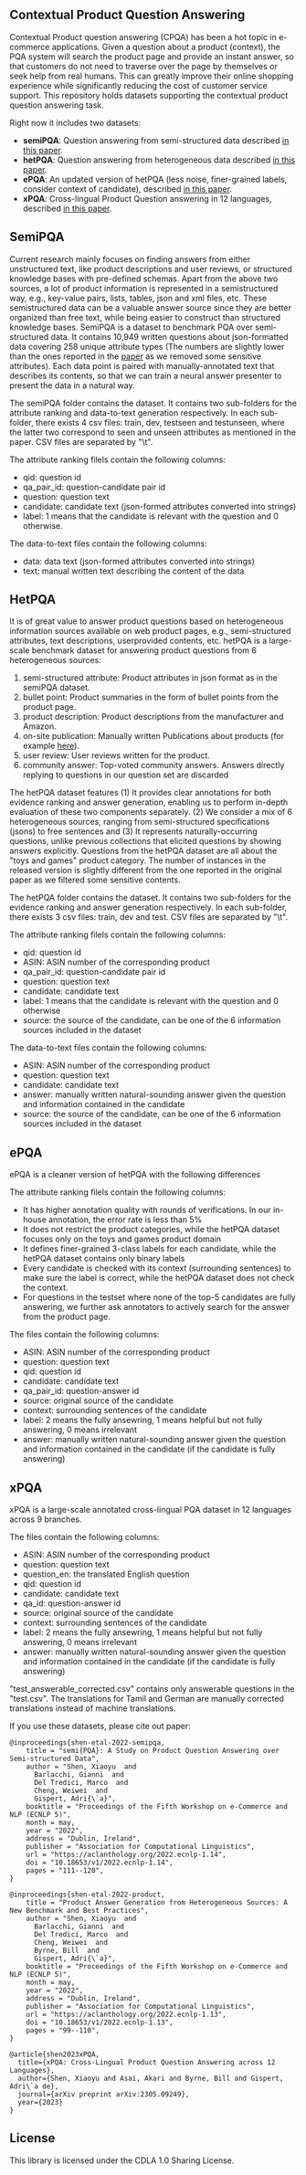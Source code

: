 ## Contextual Product Question Answering

Contextual Product question answering (CPQA) has been a hot topic in e-commerce applications. Given a question about a product (context), the PQA system will search the product page and provide an instant answer, so that customers do not need to traverse over the page by themselves or seek help from real humans.
This can greatly improve their online shopping experience while significantly reducing the cost of customer service support.
This repository holds datasets supporting the contextual product question answering task.

Right now it includes two datasets:

* **semiPQA**: Question answering from semi-structured data described [in this paper](https://aclanthology.org/2022.ecnlp-1.14.pdf).
* **hetPQA**: Question answering from heterogeneous data described [in this paper](https://aclanthology.org/2022.ecnlp-1.13.pdf).
* **ePQA**: An updated version of hetPQA (less noise, finer-grained labels, consider context of candidate), described [in this paper](https://arxiv.org/abs/2305.09249).
* **xPQA**: Cross-lingual Product Question answering in 12 languages, described [in this paper](https://arxiv.org/abs/2305.09249).

## SemiPQA

Current research mainly focuses on finding answers from either unstructured text, like product descriptions and user reviews, or structured
knowledge bases with pre-defined schemas. Apart from the above two sources, a lot of product information is represented in a semistructured way, e.g., key-value pairs, lists, tables, json and xml files, etc. These semistructured data can be a valuable answer source since they are better organized than free text, while being easier to construct than structured knowledge bases.  SemiPQA is a dataset to benchmark PQA over semi-structured data. It contains 10,949 written questions about json-formatted data covering 258 unique attribute types (The numbers are slightly lower than the ones reported in the [paper](https://aclanthology.org/2022.ecnlp-1.14.pdf) as we removed some sensitive attributes). Each data point is paired with manually-annotated text that describes its contents, so that we can train a neural answer presenter to present the data in a natural way.


The semiPQA folder contains the dataset. It contains two sub-folders for the attribute ranking and data-to-text generation respectively. In each sub-folder, there exists 4 csv files: train, dev, testseen and testunseen, where the latter two correspond to seen and unseen attributes as mentioned in the paper. CSV files are separated by "\t". 

The attribute ranking filels contain the following columns:
* qid: question id
* qa_pair_id: question-candidate pair id
* question: question text
* candidate: candidate text (json-formed attributes converted into strings)
* label: 1 means that the candidate is relevant with the  question and 0 otherwise.

The data-to-text files contain the  following columns:
* data: data text (json-formed attributes converted into strings)
* text: manual written text describing the content of the data

## HetPQA

It is of great value to answer product questions based on heterogeneous information sources available on web product pages, e.g., semi-structured attributes, text descriptions, userprovided contents, etc. hetPQA is a large-scale benchmark dataset for answering product questions from 6 heterogeneous sources:
1. semi-structured attribute: Product attributes in json format as in the semiPQA dataset.
2. bullet point: Product summaries in the form of bullet points from the product page.
3. product description: Product descriptions from the manufacturer and Amazon.
4. on-site publication: Manually written Publications about products (for example [here](https://www.amazon.com/ospublishing/story/14423b91-4203-413e-a885-6005dca8d68e)).
5. user review: User reviews written for the product.
6. community answer: Top-voted community answers. Answers directly replying to questions in our question set are discarded

The hetPQA dataset features (1) It provides clear annotations for both evidence ranking and answer generation, enabling us to perform in-depth evaluation of these two components separately. (2) We consider a mix of 6 heterogeneous sources, ranging from semi-structured specifications (jsons) to free sentences and (3) It represents naturally-occurring questions, unlike previous collections that elicited questions by showing answers explicitly. Questions from the hetPQA dataset are all about the "toys and games" product category. The number of instances in the released version is slightly different from the one reported in the original paper as we filtered some sensitive contents.

The hetPQA folder contains the dataset. It contains two sub-folders for the evidence ranking and answer generation respectively. In each sub-folder, there exists 3 csv files: train, dev and test. CSV files are separated by "\t". 

The attribute ranking filels contain the following columns:
* qid: question id
* ASIN: ASIN number of the corresponding product
* qa_pair_id: question-candidate pair id
* question: question text
* candidate: candidate text
* label: 1 means that the candidate is relevant with the  question and 0 otherwise
* source: the source of the candidate, can be one of the 6 information sources included in the dataset

The data-to-text files contain the  following columns:
* ASIN: ASIN number of the corresponding product
* question: question text
* candidate: candidate text
* answer: manually written natural-sounding answer given the question and information contained in the candidate
* source: the source of the candidate, can be one of the 6 information sources included in the dataset

## ePQA

ePQA is a cleaner version of hetPQA with the following differences

The attribute ranking filels contain the following columns:
* It has higher annotation quality with rounds of verifications. In our in-house annotation, the error rate is less than 5%
* It does not restrict the product categories, while the hetPQA dataset focuses only on the toys and games product domain
* It defines finer-grained 3-class labels for each candidate, while the hetPQA dataset contains only binary labels
* Every candidate is checked with its context (surrounding sentences) to make sure the label is correct, while the hetPQA dataset does not check the context.
* For questions in the testset where none of the top-5 candidates are fully answering, we further ask annotators to actively search for the answer from the product page.

The files contain the following columns:
* ASIN: ASIN number of the corresponding product
* question: question text
* qid: question id
* candidate: candidate text
* qa_pair_id: question-answer id
* source: original source of the candidate
* context: surrounding sentences of the candidate
* label: 2 means the fully ansewring, 1 means helpful but not fully answering, 0 means irrelevant
* answer: manually written natural-sounding answer given the question and information contained in the candidate (if the candidate is fully answering)

## xPQA

xPQA is a large-scale annotated cross-lingual PQA dataset in 12 languages across 9 branches.

The files contain the following columns:
* ASIN: ASIN number of the corresponding product
* question: question text
* question_en: the translated English question
* qid: question id
* candidate: candidate text
* qa_id: question-answer id
* source: original source of the candidate
* context: surrounding sentences of the candidate
* label: 2 means the fully ansewring, 1 means helpful but not fully answering, 0 means irrelevant
* answer: manually written natural-sounding answer given the question and information contained in the candidate (if the candidate is fully answering)

"test_answerable_corrected.csv" contains only answerable questions in the "test.csv". The translations for Tamil and German are manually corrected translations instead of machine translations.

If you use these datasets, please cite out paper:
```
@inproceedings{shen-etal-2022-semipqa,
    title = "semi{PQA}: A Study on Product Question Answering over Semi-structured Data",
    author = "Shen, Xiaoyu  and
      Barlacchi, Gianni  and
      Del Tredici, Marco  and
      Cheng, Weiwei  and
      Gispert, Adri{\`a}",
    booktitle = "Proceedings of the Fifth Workshop on e-Commerce and NLP (ECNLP 5)",
    month = may,
    year = "2022",
    address = "Dublin, Ireland",
    publisher = "Association for Computational Linguistics",
    url = "https://aclanthology.org/2022.ecnlp-1.14",
    doi = "10.18653/v1/2022.ecnlp-1.14",
    pages = "111--120",
}
```
```
@inproceedings{shen-etal-2022-product,
    title = "Product Answer Generation from Heterogeneous Sources: A New Benchmark and Best Practices",
    author = "Shen, Xiaoyu  and
      Barlacchi, Gianni  and
      Del Tredici, Marco  and
      Cheng, Weiwei  and
      Byrne, Bill  and
      Gispert, Adri{\`a}",
    booktitle = "Proceedings of the Fifth Workshop on e-Commerce and NLP (ECNLP 5)",
    month = may,
    year = "2022",
    address = "Dublin, Ireland",
    publisher = "Association for Computational Linguistics",
    url = "https://aclanthology.org/2022.ecnlp-1.13",
    doi = "10.18653/v1/2022.ecnlp-1.13",
    pages = "99--110",
}
```
```
@article{shen2023xPQA,
  title={xPQA: Cross-Lingual Product Question Answering across 12 Languages},
  author={Shen, Xiaoyu and Asai, Akari and Byrne, Bill and Gispert, Adri\`a de},
  journal={arXiv preprint arXiv:2305.09249},
  year={2023}
}
```
## License

This library is licensed under the CDLA 1.0 Sharing License.

